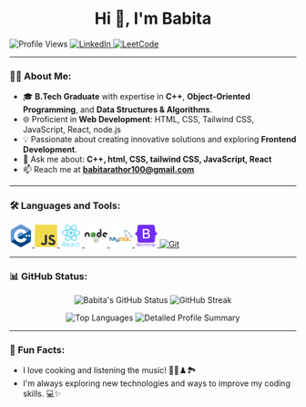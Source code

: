 <p align="center">
  <h1 align="center">Hi 👋, I'm Babita</h1>
  <img src="https://komarev.com/ghpvc/?username=RathoreBabita125&label=Profile%20Views&color=ff69b4&style=for-the-badge" alt="Profile Views" />
  
  <a href="https://www.linkedin.com/in/babita-276845204/" target="_blank">
    <img src="https://img.shields.io/badge/LinkedIn-%230077B5.svg?&style=for-the-badge&logo=linkedin&logoColor=white&border-radius=50%" alt="LinkedIn">
  </a>
  
  <a href="https://leetcode.com/u/Babita_R2525/" target="_blank">
    <img src="https://img.shields.io/badge/LeetCode-%23FFA116.svg?&style=for-the-badge&logo=leetcode&logoColor=black&border-radius=50%" alt="LeetCode">
  </a>

  
</p>

---

### 👨‍💻 About Me:
- 🎓 **B.Tech Graduate** with expertise in **C++**, **Object-Oriented Programming**, and **Data Structures & Algorithms**.
- 🌐 Proficient in **Web Development**: HTML, CSS, Tailwind CSS, JavaScript, React, node.js
- 💡 Passionate about creating innovative solutions and exploring **Frontend Development**.
- 💬 Ask me about: **C++, html, CSS, tailwind CSS, JavaScript, React**
- 📫 Reach me at **babitarathor100@gmail.com**
<!-- - 🌟 Check out my portfolio: [My Portfolio] -->

---

### 🛠️ Languages and Tools:
<p align="left">
  <a href="https://isocpp.org/" target="_blank">
    <img src="https://raw.githubusercontent.com/devicons/devicon/master/icons/cplusplus/cplusplus-original.svg" alt="C++" width="40" height="40"/>
  </a>
  <a href="https://developer.mozilla.org/en-US/docs/Web/JavaScript" target="_blank"> 
    <img src="https://raw.githubusercontent.com/devicons/devicon/master/icons/javascript/javascript-original.svg" alt="JavaScript" width="40" height="40"/>
  </a>
  <a href="https://reactjs.org/" target="_blank">
    <img src="https://raw.githubusercontent.com/devicons/devicon/master/icons/react/react-original-wordmark.svg" alt="React" width="40" height="40"/>
  </a>
  <a href="https://nodejs.org" target="_blank">
    <img src="https://raw.githubusercontent.com/devicons/devicon/master/icons/nodejs/nodejs-original-wordmark.svg" alt="Node.js" width="40" height="40"/>
  </a>
  <a href="https://www.mysql.com/" target="_blank">
    <img src="https://raw.githubusercontent.com/devicons/devicon/master/icons/mysql/mysql-original-wordmark.svg" alt="MySQL" width="40" height="40"/>
  </a>
  <a href="https://getbootstrap.com" target="_blank">
    <img src="https://raw.githubusercontent.com/devicons/devicon/master/icons/bootstrap/bootstrap-plain-wordmark.svg" alt="Bootstrap" width="40" height="40"/>
  </a>
  <a href="https://git-scm.com/" target="_blank">
    <img src="https://www.vectorlogo.zone/logos/git-scm/git-scm-icon.svg" alt="Git" width="40" height="40"/>
  </a>
</p>


---
### 📊 GitHub Status:
<p align="center">
  <img src="https://github-readme-stats.vercel.app/api?username=RathoreBabita125&show_icons=true&locale=en&theme=radical" alt="Babita's GitHub Status" width="300" />
  <img src="https://github-readme-streak-stats.herokuapp.com/?user=RathoreBabita125&theme=radical" alt="GitHub Streak" width="300" />
</p>

<p align="center">
  <img src="https://github-readme-stats.vercel.app/api/top-langs/?username=RathoreBabita125&layout=compact&theme=radical" alt="Top Languages" width="300" />
  <img src="https://github-profile-summary-cards.vercel.app/api/cards/profile-details?username=RathoreBabita125&theme=radical" alt="Detailed Profile Summary" width="300" />
</p>

---
### 🚀 Fun Facts:
- I love cooking and listening the music! 🕵️‍♂️♟️🏞️
- I'm always exploring new technologies and ways to improve my coding skills. 💻✨
